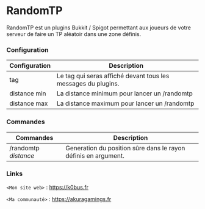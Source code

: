 # RandomTP

RandomTP est un plugins Bukkit / Spigot permettant aux joueurs de votre serveur de faire un TP aléatoir dans une zone définis.

### Configuration

Configuration  | Description
------------- | -------------
tag  | Le tag qui seras affiché devant tous les messages du plugins.
distance min  | La distance minimum pour lancer un /randomtp
distance max  | La distance maximum pour lancer un /randomtp

### Commandes

Commandes  | Description
------------- | -------------
/randomtp *distance*  | Generation du position sûre dans le rayon définis en argument.

### Links

`<Mon site web>` : <https://k0bus.fr>

`<Ma communauté>` : <https://akuragamings.fr>
